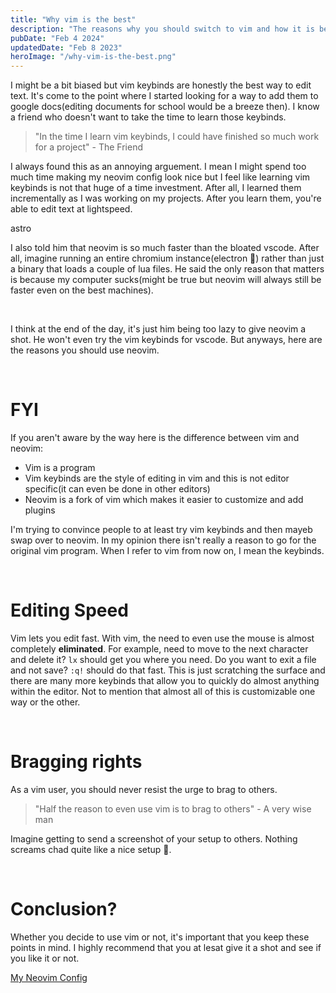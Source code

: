 ```yaml
---
title: "Why vim is the best"
description: "The reasons why you should switch to vim and how it is better"
pubDate: "Feb 4 2024"
updatedDate: "Feb 8 2023"
heroImage: "/why-vim-is-the-best.png"
---
```


I might be a bit biased but vim keybinds are honestly the best way to edit text. It's come to the point where I started looking for a way to add them to google docs(editing documents for school would be a breeze then). I know a friend who doesn't want to take the time to learn those keybinds.

> "In the time I learn vim keybinds, I could have finished so much work for a project"
> \- The Friend

I always found this as an annoying arguement. I mean I might spend too much time making my neovim config look nice but I feel like learning vim keybinds is not that huge of a time investment. After all, I learned them incrementally as I was working on my projects. After you learn them, you're able to edit text at lightspeed.

astro

I also told him that neovim is so much faster than the bloated vscode. After all, imagine running an entire chromium instance(electron 💩) rather than just a binary that loads a couple of lua files. He said the only reason that matters is because my computer sucks(might be true but neovim will always still be faster even on the best machines).

<br>

I think at the end of the day, it's just him being too lazy to give neovim a shot. He won't even try the vim keybinds for vscode. But anyways, here are the reasons you should use neovim. 

<br>

# FYI

If you aren't aware by the way here is the difference between vim and neovim:
- Vim is a program
- Vim keybinds are the style of editing in vim and this is not editor specific(it can even be done in other editors)
- Neovim is a fork of vim which makes it easier to customize and add plugins

I'm trying to convince people to at least try vim keybinds and then mayeb swap over to neovim. In my opinion there isn't really a reason to go for the original vim program. When I refer to vim from now on, I mean the keybinds.

<br>

# Editing Speed

Vim lets you edit fast. With vim, the need to even use the mouse is almost completely **eliminated**. For example, need to move to the next character and delete it? `lx` should get you where you need. Do you want to exit a file and not save? `:q!` should do that fast. This is just scratching the surface and there are many more keybinds that allow you to quickly do almost anything within the editor. Not to mention that almost all of this is customizable one way or the other.

<br>

# Bragging rights

As a vim user, you should never resist the urge to brag to others.

> "Half the reason to even use vim is to brag to others"
> \- A very wise man

Imagine getting to send a screenshot of your setup to others. Nothing screams chad quite like a nice setup 🗿.

<br>

# Conclusion?

Whether you decide to use vim or not, it's important that you keep these points in mind. I highly recommend that you at lesat give it a shot and see if you like it or not.

<a href="https://github.com/errorcodezero/dotfiles/tree/main/dot_config/nvim">My Neovim Config</a>

